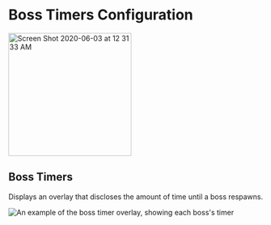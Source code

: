 # Boss Timers Configuration

<img width="243" alt="Screen Shot 2020-06-03 at 12 31 33 AM" src="https://user-images.githubusercontent.com/54762282/83596025-98936b00-a531-11ea-8e1b-c754d4f1b027.png">

## Boss Timers

Displays an overlay that discloses the amount of time until a boss respawns.

![An example of the boss timer overlay, showing each boss's timer](https://user-images.githubusercontent.com/5454364/36401128-f672f98a-159a-11e8-9d27-1ec4ad8a04da.png)
